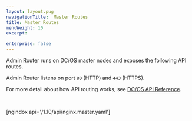 ```yaml
---
layout: layout.pug
navigationTitle:  Master Routes
title: Master Routes
menuWeight: 10
excerpt:

enterprise: false
---
```


Admin Router runs on DC/OS master nodes and exposes the following API routes.

Admin Router listens on port `80` (HTTP) and `443` (HTTPS).

For more detail about how API routing works, see [DC/OS API Reference](/1.10/api/).

<br/>

[ngindox api='/1.10/api/nginx.master.yaml']
